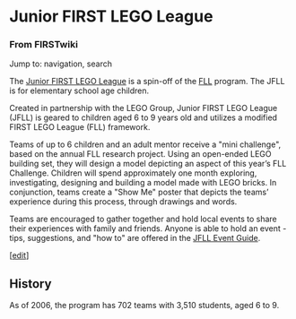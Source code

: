 # Junior FIRST LEGO League

### From FIRSTwiki

Jump to: navigation, search

The [Junior FIRST LEGO
League](http://www.firstlegoleague.org/default.aspx?pid=18130
"http://www.firstlegoleague.org/default.aspx?pid=18130" ) is a spin-off of the
[FLL](FLL "FLL" ) program. The JFLL is for elementary school age
children.

Created in partnership with the LEGO Group, Junior FIRST LEGO League (JFLL) is
geared to children aged 6 to 9 years old and utilizes a modified FIRST LEGO
League (FLL) framework.

Teams of up to 6 children and an adult mentor receive a "mini challenge",
based on the annual FLL research project. Using an open-ended LEGO building
set, they will design a model depicting an aspect of this year’s FLL
Challenge. Children will spend approximately one month exploring,
investigating, designing and building a model made with LEGO bricks. In
conjunction, teams create a "Show Me" poster that depicts the teams’
experience during this process, through drawings and words.

Teams are encouraged to gather together and hold local events to share their
experiences with family and friends. Anyone is able to hold an event - tips,
suggestions, and "how to" are offered in the [JFLL Event
Guide](/index.php?title=JFLL_Event_Guide&action=edit "JFLL Event Guide" ).

[[edit](/index.php?title=Junior_FIRST_LEGO_League&action=edit&section=1 "Edit
section: History" )]

## History

As of 2006, the program has 702 teams with 3,510 students, aged 6 to 9.

